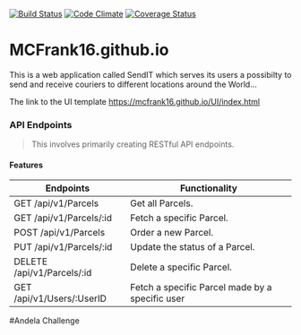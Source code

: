 [![Build Status](https://travis-ci.org/MCFrank16/MCFrank16.github.io.svg?branch=master)](https://travis-ci.org/MCFrank16/MCFrank16.github.io)
[![Code Climate](https://codeclimate.com/github/codeclimate/codeclimate/badges/gpa.svg)](https://codeclimate.com/github/MCFrank16/MCFrank16.github.io)
[![Coverage Status](https://coveralls.io/repos/github/MCFrank16/MCFrank16.github.io/badge.svg?branch=master)](https://coveralls.io/github/MCFrank16/MCFrank16.github.io?branch=master)

# MCFrank16.github.io


This is a web application called SendIT which serves its users a possibilty to send and receive couriers to 
different locations around the World...

The link to the UI template
https://mcfrank16.github.io/UI/index.html

### API Endpoints
> This involves primarily creating RESTful API endpoints.
#### Features
| Endpoints                     |         Functionality
| ----------------------        |------------------------                         | 
| GET    /api/v1/Parcels        | Get all Parcels.                                | 
| GET    /api/v1/Parcels/:id    | Fetch a specific Parcel.                        |
| POST   /api/v1/Parcels        | Order a new Parcel.                             |
| PUT    /api/v1/Parcels/:id    | Update the status of a Parcel.                  |
| DELETE /api/v1/Parcels/:id    | Delete a specific Parcel.                       |
| GET    /api/v1/Users/:UserID  | Fetch a specific Parcel made by a specific user |


#Andela Challenge